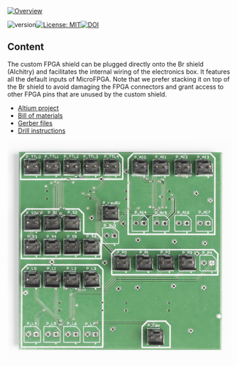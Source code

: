 <a href="https://mufpga.github.io/"><img src="https://raw.githubusercontent.com/mufpga/mufpga.github.io/main/img/logo_title.png" alt="Overview"/>

</a>


![version](https://img.shields.io/badge/version-3.1.1-blue)[![License: MIT](https://img.shields.io/badge/License-MIT-blue.svg)](https://opensource.org/licenses/MIT)[![DOI](https://zenodo.org/badge/410023495.svg)](https://zenodo.org/badge/latestdoi/410023495)


## Content

The custom FPGA shield can be plugged directly onto the Br shield (Alchitry) and facilitates the internal wiring of the electronics 
box. It features all the default inputs of MicroFPGA. Note that we prefer stacking it on top of the Br shield to avoid damaging the 
FPGA connectors and grant access to other FPGA pins that are unused by the custom shield.

- [Altium project](Altium_project)
- [Bill of materials](BOM)
- [Gerber files](Gerber)
- [Drill instructions](NC_Drill)

![Custom FPGA shield](FPGA_shield_soldered.jpg)
